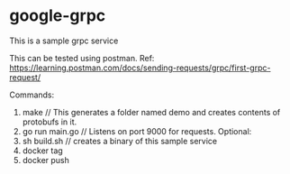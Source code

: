 # google-grpc
This is a sample grpc service

This can be tested using postman. Ref: https://learning.postman.com/docs/sending-requests/grpc/first-grpc-request/

Commands:
1. make // This generates a folder named demo and creates contents of protobufs in it.
2. go run main.go // Listens on port 9000 for requests.
Optional:
3. sh build.sh // creates a binary of this sample service
4. docker tag <name> <image-name>
5. docker push <image-name>
